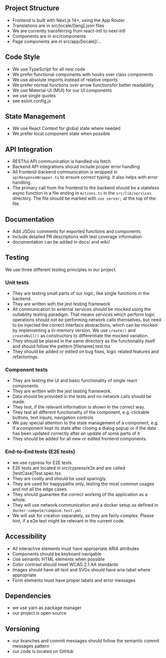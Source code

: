 ## Project Structure
- Frontend is built with Next.js 14+, using the App Router
- Translations are in src/locale/[lang].json files 
- We are currently transferring from react-intl to next-intl
- Components are in src/components
- Page components are in src/app/[locale]/...

## Code Style
- We use TypeScript for all new code
- We prefer functional components with hooks over class components
- We use absolute imports instead of relative imports
- We prefer normal functions over arrow functionsfor better readability
- We use Material-UI (MUI) for our UI components
- we use single quotes
- see eslint.config.js

## State Management
- We use React Context for global state where needed
- We prefer local component state when possible

## API Integration
- RESTful API communication is handled via fetch
- Backend API integrations should include proper error handling
- All frontend-backend communication is wrapped in `apiResponseWrapper.ts` to ensure correct typing. It also helps with error handling.
- The primary call from the frontend to the backend should be a stateless async function in a file ending in `Actions.ts` in the `src/lib/services` directory. The file should be marked with `use server;` at the top of the file.

## Documentation
- Add JSDoc comments for exported functions and components
- Include detailed PR descriptions with test coverage information
- documentation can be added in docs/ and wiki/

## Testing
We use three different testing principles in our project.
### Unit tests
- They are testing small parts of our logic, like single functions in the backend.
- They are written with the jest testing framework
- All communication to external services should be mocked using the nullability testing paradigm. That means services which perform logic operations should not be performing network calls themselves, but need to be injected the correct interface abstractions, which can be mocked by implementing a in-memory version. We use `create()` and `createNull()` as constructors to differentiate the mocked variation.
- They should be placed in the same directory as the functionality itself and should follow the pattern [filename].test.tsx
- They should be added or edited on bug fixes, logic related features and refactorings.
### Component tests
- They are testing the UI and basic functionality of single react components.
- They are written with the jest testing framework.
- Data should be provided in the tests and no network calls should be made.
- They test, if the relevant information is shown in the correct way.
- They test all different functionality of the component, e.g. clickable buttons, text inputs, navigation controls
- We pay special attention to the state management of a component, e.g. if a component kept its state after closing  a dialog popup or if the data has been updated correctly after an update of some  parts of it
- They should be added for all new or edited frontend components.
### End-to-End tests (E2E tests)
- we use cypress for E2E tests.
- E2E tests are located in src/cypress/e2e and are called [testCase]Test.spec.tsx.
- They are costly and should be used sparingly.
- They are used for happypaths only, testing the most common usages and not all the edge cases.
- They should guarantee the correct working of the application as a whole.
- They will use network communication and a docker setup as defined in `docker-compose/compose.test.yml`
- We will ask for creation separately, as they are fairly complex. Please hint, if a e2e test might be relevant in the current code.


## Accessibility
- All interactive elements must have appropriate ARIA attributes
- Components should be keyboard navigable
- Use semantic HTML elements when possible
- Color contrast should meet WCAG 2.1 AA standards
- Images should have alt text and SVGs should have aria-label where appropriate
- Form elements must have proper labels and error messages

## Dependencies
- we use yarn as package manager
- our project is open source

## Versioning
- our branches and commit messages should follow the semantic commit messages pattern
- our code is located on GitHub